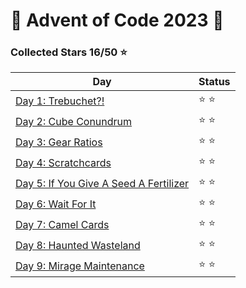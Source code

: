 # 🎄 Advent of Code 2023 🎄

### Collected Stars 16/50 :star:
| Day | Status |
| ----------------------------------------------- | ----- |
| [Day 1: Trebuchet?!](day_1)                     | ⭐ ⭐ |
| [Day 2: Cube Conundrum](day_2)                  | ⭐ ⭐ |
| [Day 3: Gear Ratios](day_3)                     | ⭐ ⭐ |
| [Day 4: Scratchcards](day_4)                    | ⭐ ⭐ |
| [Day 5: If You Give A Seed A Fertilizer](day_5) | ⭐ ⭐ |
| [Day 6: Wait For It](day_6)                     | ⭐ ⭐ |
| [Day 7: Camel Cards](day_7)                     | ⭐ ⭐ |
| [Day 8: Haunted Wasteland](day_8)               | ⭐ ⭐ |
| [Day 9: Mirage Maintenance](day_9)              | ⭐ ⭐ |

